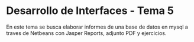 # Desarrollo de Interfaces - Tema 5

En este tema se busca elaborar informes de una base de datos en mysql a traves de Netbeans con Jasper Reports, adjunto PDF y ejercicios.